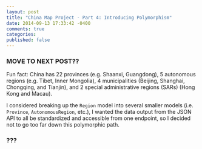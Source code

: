 ```yaml
---
layout: post
title: "China Map Project - Part 4: Introducing Polymorphism"
date: 2014-09-13 17:33:42 -0400
comments: true
categories: 
published: false
---
```




### MOVE TO NEXT POST??
Fun fact: China has 22 provinces (e.g. Shaanxi, Guangdong), 5 autonomous regions (e.g. Tibet, Inner Mongolia), 4 municipalities (Beijing, Shanghai, Chongqing, and Tianjin), and 2 special administrative regions (SARs) (Hong Kong and Macau).

I considered breaking up the `Region` model into several smaller models (i.e. `Province`, `AutonomousRegion`, etc.), I wanted the data output from the JSON API to all be standardized and accessible from one endpoint, so I decided not to go too far down this polymorphic path.
### ???
